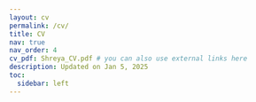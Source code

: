 ```yaml
---
layout: cv
permalink: /cv/
title: CV
nav: true
nav_order: 4
cv_pdf: Shreya_CV.pdf # you can also use external links here
description: Updated on Jan 5, 2025
toc:
  sidebar: left
---
```

